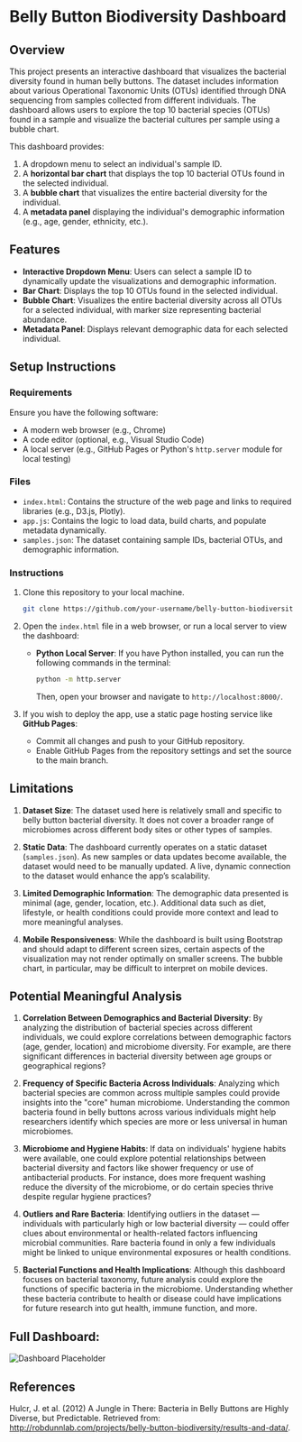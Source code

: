 #  Belly Button Biodiversity Dashboard

## Overview
This project presents an interactive dashboard that visualizes the bacterial diversity found in human belly buttons. The dataset includes information about various Operational Taxonomic Units (OTUs) identified through DNA sequencing from samples collected from different individuals. The dashboard allows users to explore the top 10 bacterial species (OTUs) found in a sample and visualize the bacterial cultures per sample using a bubble chart.

This dashboard provides:
1. A dropdown menu to select an individual's sample ID.
2. A **horizontal bar chart** that displays the top 10 bacterial OTUs found in the selected individual.
3. A **bubble chart** that visualizes the entire bacterial diversity for the individual.
4. A **metadata panel** displaying the individual's demographic information (e.g., age, gender, ethnicity, etc.).

## Features
- **Interactive Dropdown Menu**: Users can select a sample ID to dynamically update the visualizations and demographic information.
- **Bar Chart**: Displays the top 10 OTUs found in the selected individual.
- **Bubble Chart**: Visualizes the entire bacterial diversity across all OTUs for a selected individual, with marker size representing bacterial abundance.
- **Metadata Panel**: Displays relevant demographic data for each selected individual.

## Setup Instructions

### Requirements
Ensure you have the following software:
- A modern web browser (e.g., Chrome)
- A code editor (optional, e.g., Visual Studio Code)
- A local server (e.g., GitHub Pages or Python's `http.server` module for local testing)

### Files
- `index.html`: Contains the structure of the web page and links to required libraries (e.g., D3.js, Plotly).
- `app.js`: Contains the logic to load data, build charts, and populate metadata dynamically.
- `samples.json`: The dataset containing sample IDs, bacterial OTUs, and demographic information.

### Instructions
1. Clone this repository to your local machine.
    ```bash
    git clone https://github.com/your-username/belly-button-biodiversity-dashboard.git
    ```
2. Open the `index.html` file in a web browser, or run a local server to view the dashboard:
    - **Python Local Server**: If you have Python installed, you can run the following commands in the terminal:
      ```bash
      python -m http.server
      ```
      Then, open your browser and navigate to `http://localhost:8000/`.

3. If you wish to deploy the app, use a static page hosting service like **GitHub Pages**:
    - Commit all changes and push to your GitHub repository.
    - Enable GitHub Pages from the repository settings and set the source to the main branch.

## Limitations

1. **Dataset Size**: The dataset used here is relatively small and specific to belly button bacterial diversity. It does not cover a broader range of microbiomes across different body sites or other types of samples.
   
2. **Static Data**: The dashboard currently operates on a static dataset (`samples.json`). As new samples or data updates become available, the dataset would need to be manually updated. A live, dynamic connection to the dataset would enhance the app’s scalability.

3. **Limited Demographic Information**: The demographic data presented is minimal (age, gender, location, etc.). Additional data such as diet, lifestyle, or health conditions could provide more context and lead to more meaningful analyses.

4. **Mobile Responsiveness**: While the dashboard is built using Bootstrap and should adapt to different screen sizes, certain aspects of the visualization may not render optimally on smaller screens. The bubble chart, in particular, may be difficult to interpret on mobile devices.

## Potential Meaningful Analysis

1. **Correlation Between Demographics and Bacterial Diversity**: By analyzing the distribution of bacterial species across different individuals, we could explore correlations between demographic factors (age, gender, location) and microbiome diversity. For example, are there significant differences in bacterial diversity between age groups or geographical regions?

2. **Frequency of Specific Bacteria Across Individuals**: Analyzing which bacterial species are common across multiple samples could provide insights into the "core" human microbiome. Understanding the common bacteria found in belly buttons across various individuals might help researchers identify which species are more or less universal in human microbiomes.

3. **Microbiome and Hygiene Habits**: If data on individuals' hygiene habits were available, one could explore potential relationships between bacterial diversity and factors like shower frequency or use of antibacterial products. For instance, does more frequent washing reduce the diversity of the microbiome, or do certain species thrive despite regular hygiene practices?

4. **Outliers and Rare Bacteria**: Identifying outliers in the dataset — individuals with particularly high or low bacterial diversity — could offer clues about environmental or health-related factors influencing microbial communities. Rare bacteria found in only a few individuals might be linked to unique environmental exposures or health conditions.

5. **Bacterial Functions and Health Implications**: Although this dashboard focuses on bacterial taxonomy, future analysis could explore the functions of specific bacteria in the microbiome. Understanding whether these bacteria contribute to health or disease could have implications for future research into gut health, immune function, and more.

## Full Dashboard:
![Dashboard Placeholder](/bellybutton/dashboard.png)

## References
Hulcr, J. et al. (2012) A Jungle in There: Bacteria in Belly Buttons are Highly Diverse, but Predictable. Retrieved from: http://robdunnlab.com/projects/belly-button-biodiversity/results-and-data/.
